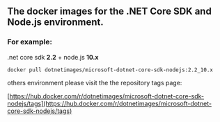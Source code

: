 ## The docker images for the .NET Core SDK and Node.js environment.

### For example:
.net core sdk **2.2** + node.js **10.x**

    docker pull dotnetimages/microsoft-dotnet-core-sdk-nodejs:2.2_10.x
others environment please visit the the repository tags page:

[https://hub.docker.com/r/dotnetimages/microsoft-dotnet-core-sdk-nodejs/tags](https://hub.docker.com/r/dotnetimages/microsoft-dotnet-core-sdk-nodejs/tags)
